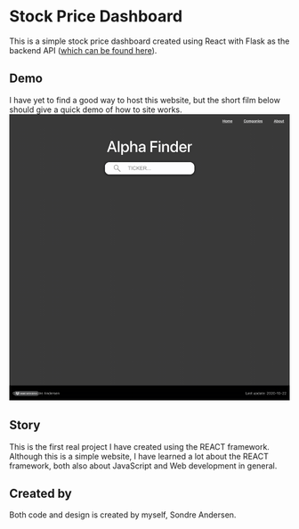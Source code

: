 # Stock Price Dashboard 

This is a simple stock price dashboard created using React with Flask as the backend API ([which can be found here](https://github.com/sondreandersen96/obx_chart_back_end)).

## Demo
I have yet to find a good way to host this website, but the short film below should give a quick demo of how to site works. 
![Demo](demo.gif)


## Story 
This is the first real project I have created using the REACT framework. Although this is a simple website, I have learned a lot about the REACT framework, both also about JavaScript and Web development in general.

## Created by
Both code and design is created by myself, Sondre Andersen. 




